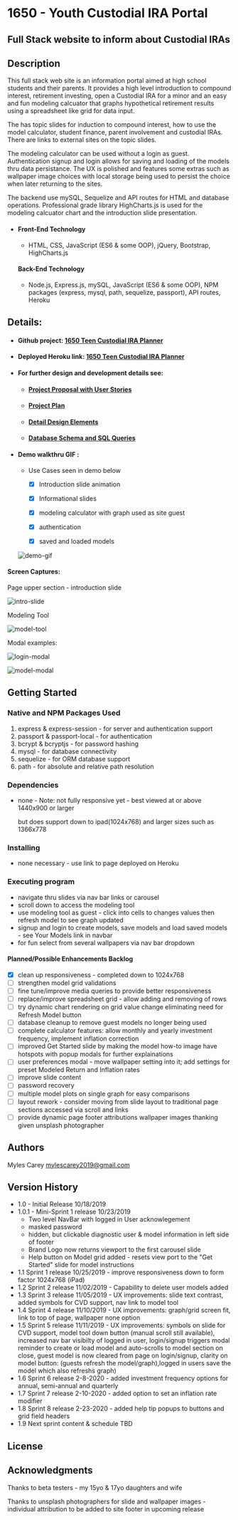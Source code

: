 # 1650 - Youth Custodial IRA Portal

## Full Stack website to inform about Custodial IRAs 

## Description

This full stack web site is an information portal aimed at high school students and their parents.  It provides a high level introduction to compound interest, retirement investing, open a Custodial IRA for a minor and an easy and fun modeling calcuator that graphs hypothetical retirement results using a spreadsheet like grid for data input.

The has topic slides for induction to compound interest, how to use the model calculator, student finance, parent involvement and custodial IRAs.  There are links to external sites on the topic slides. 

The modeling calculator can be used without a login as guest.  Authentication signup and login allows for saving and loading of the models thru data persistance.  The UX is polished and features some extras such as wallpaper image choices with local storage being used to persist the choice when later returning to the sites.

The backend use mySQL, Sequelize and API routes for HTML and database operations.  Professional grade library HighCharts.js is used for the modeling calcuator chart and the introduction slide presentation.

- #### Front-End Technology

  - HTML, CSS, JavaScript (ES6 & some OOP), jQuery, Bootstrap, HighCharts.js

  #### Back-End Technology

  - Node.js, Express.js, mySQL, JavaScript (ES6 & some OOP), NPM packages (express, mysql, path, sequelize, passport), API routes, Heroku

## Details:

- #### Github project:  <a href="https://github.com/mylescarey2019/1650">1650 Teen Custodial IRA Planner</a>

- #### Deployed Heroku link:  <a href="https://ira1650.herokuapp.com/#">1650 Teen Custodial IRA Planner</a>

- #### For further design and development details see: 

  - #### [Project Proposal with User Stories](Proposal.md)

  - #### [Project Plan](ProjectPlan.md)

  - #### [Detail Design Elements](DetailDesign.md)

  - #### [Database Schema and SQL Queries](Database-Schema.md)

- #### Demo walkthru GIF : 

  - Use Cases seen in demo below

    - [x] Introduction slide animation
    - [x] Informational slides
    - [x] modeling calculator with graph used as site guest
    - [x] authentication
    - [x] saved and loaded models

    

  ![demo-gif](./public/assets/img/demo-gif.gif)

  

#### Screen Captures:

Page upper section - introduction slide

![intro-slide](./public/assets/img/readMEs/upper-screen.png)



Modeling Tool

![model-tool](./public/assets/img/readMEs/lower-screen.png)



Modal examples:

![login-modal](./public/assets/img/readMEs/login-screen.png)



![model-modal](./public/assets/img/readMEs/model-modal-scren.png)

## Getting Started

### Native and NPM Packages Used

1. express  & express-session - for server and authentication support
2. passport & passport-local - for authentication
3. bcrypt & bcryptjs - for password hashing
4. mysql - for database connectivity
5. sequelize - for ORM database support
6. path - for absolute and relative path resolution

### Dependencies

- none - Note:  not fully responsive yet - best viewed at or above 1440x900 or larger

  but does support down to ipad(1024x768) and larger sizes such as 1366x778

### Installing

- none necessary - use link to page deployed on Heroku

### Executing program

- navigate thru slides via nav bar links or carousel 
- scroll down to access the modeling tool
- use modeling tool as guest - click into cells to changes values then refresh model to see graph updated
- signup and login to create models, save models and load saved models - see Your Models link in navbar
- for fun select from several wallpapers via nav bar dropdown

#### Planned/Possible Enhancements Backlog

- [x] clean up responsiveness - completed down to 1024x768
- [ ] strengthen model grid validations
- [ ] fine tune/improve media queries to provide better responsiveness
- [ ] replace/improve spreadsheet grid - allow adding and removing of rows
- [ ] try dynamic chart rendering on grid value change eliminating need for Refresh Model button
- [ ] database cleanup to remove guest models no longer being used
- [ ] complete calculator features:  allow monthly and yearly investment frequency, implement inflation correction
- [ ] improved Get Started slide by making the model how-to image have hotspots with popup modals for further explainations
- [ ] user preferences modal - move wallpaper setting into it; add settings for preset Modeled Return and Inflation rates
- [ ] improve slide content 
- [ ] password recovery
- [ ] multiple model plots on single graph for easy comparisons
- [ ] layout rework - consider moving from slide layout to traditional page sections accessed via scroll and links
- [ ] provide dynamic page footer attributions wallpaper images thanking given unsplash photographer

## Authors

Myles Carey 
mylescarey2019@gmail.com 

## Version History

- 1.0 - Initial Release  10/18/2019
- 1.0.1 - Mini-Sprint 1 release 10/23/2019
  - Two level NavBar with logged in User acknowlegement
  - masked password
  - hidden, but clickable diagnostic user & model information in left side of footer
  - Brand Logo now returns viewport to the first carousel slide
  - Help button on Model grid added - resets view port to the "Get Started" slide for model instructions
- 1.1 Sprint 1 release 10/25/2019 - improve responsiveness down to form factor 1024x768 (iPad)
- 1.2 Sprint 2 release 11/02/2019 - Capability to delete user models added
- 1.3 Sprint 3 release 11/05/2019 - UX improvements: slide text contrast, added symbols for CVD support,
      nav link to model tool
- 1.4 Sprint 4 release 11/10/2019 - UX improvements:  graph/grid screen fit, link to top of page, wallpaper none option
- 1.5 Sprint 5 release 11/11/2019 - UX improvements: symbols on slide for CVD support, model tool down 
button (manual scroll still available), increased nav bar visibilty of logged in user, login/signup triggers modal reminder to create or load model and auto-scrolls to model section on close, guest model is now cleared from page on login/signup, clarity on model button: (guests refresh the model/graph),logged in users save the model which also refreshs graph)
- 1.6 Sprint 6 release 2-8-2020 - added investment frequency options for annual, semi-annual and quarterly 
- 1.7 Sprint 7 release 2-10-2020 - added option to set an inflation rate modifier
- 1.8 Sprint 8 release 2-23-2020 - added help tip popups to buttons and grid field headers
- 1.9 Next sprint content & schedule TBD

## License

## Acknowledgments

Thanks to beta testers - my 15yo & 17yo daughters and wife 

Thanks to unsplash photographers for slide and wallpaper images - individual attribution to be added to site footer in upcoming release

